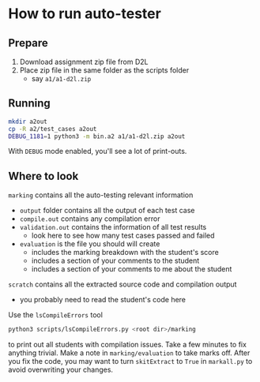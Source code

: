 # How to run auto-tester

## Prepare

1. Download assignment zip file from D2L
2. Place zip file in the same folder as the scripts folder
   - say `a1/a1-d2l.zip`
   
## Running

```bash
mkdir a2out
cp -R a2/test_cases a2out
DEBUG_1181=1 python3 -m bin.a2 a1/a1-d2l.zip a2out
```

With `DEBUG` mode enabled, you'll see a lot of print-outs.


## Where to look

`marking` contains all the auto-testing relevant information
- `output` folder contains all the output of each test case
- `compile.out` contains any compilation error
- `validation.out` contains the information of all test results
  - look here to see how many test cases passed and failed
- `evaluation` is the file you should will create
  - includes the marking breakdown with the student's score
  - includes a section of your comments to the student
  - includes a section of your comments to me about the student
  
`scratch` contains all the extracted source code and compilation output
- you probably need to read the student's code here

Use the `lsCompileErrors` tool

```bash
python3 scripts/lsCompileErrors.py <root dir>/marking
```

to print out all students with compilation issues. 
Take a few minutes to fix anything trivial. 
Make a note in `marking/evaluation` to take marks off.
After you fix the code, you may want to turn `skitExtract` 
to `True` in `markall.py` to avoid overwriting your changes.

